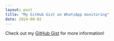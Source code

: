 ```yaml
---
layout: post
title: "My GitHub Gist on WhatsApp monitoring"
date: 2024-08-02
---
```


Check out my [GitHub Gist](https://gist.github.com/alexeinazarov/53d1c03333a569c9658104db680955c1) for more information!


